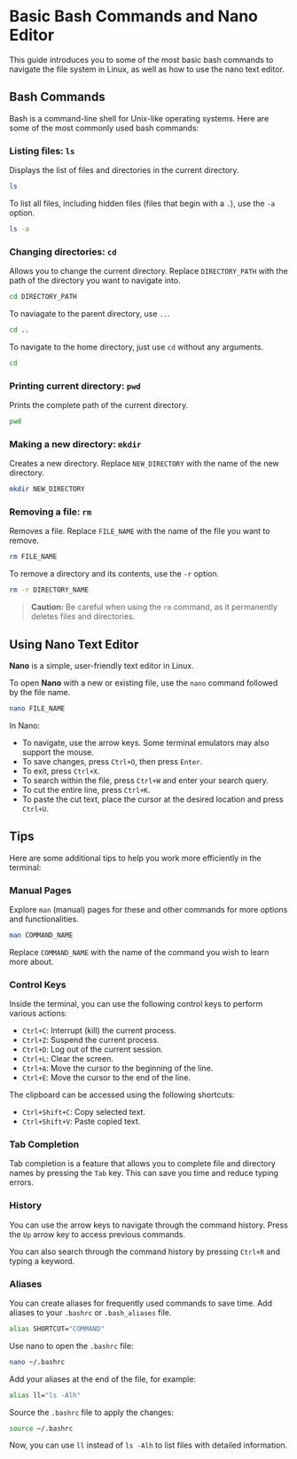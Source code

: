 # Basic Bash Commands and Nano Editor

This guide introduces you to some of the most basic bash commands to navigate the file system in Linux, as well as how to use the nano text editor.

## Bash Commands

Bash is a command-line shell for Unix-like operating systems. Here are some of the most commonly used bash commands:

### Listing files: `ls`

Displays the list of files and directories in the current directory.

```bash
ls
```

To list all files, including hidden files (files that begin with a `.`), use the `-a` option.

```bash
ls -a
```

### Changing directories: `cd`

Allows you to change the current directory. Replace `DIRECTORY_PATH` with the path of the directory you want to navigate into.

```bash
cd DIRECTORY_PATH
```

To naviagate to the parent directory, use `..`.

```bash
cd ..
```

To navigate to the home directory, just use `cd` without any arguments.

```bash
cd
```

### Printing current directory: `pwd`

Prints the complete path of the current directory.

```bash
pwd
```

### Making a new directory: `mkdir`

Creates a new directory. Replace `NEW_DIRECTORY` with the name of the new directory.

```bash
mkdir NEW_DIRECTORY
```

### Removing a file: `rm`

Removes a file. Replace `FILE_NAME` with the name of the file you want to remove.

```bash
rm FILE_NAME
```

To remove a directory and its contents, use the `-r` option.

```bash
rm -r DIRECTORY_NAME
```

> **Caution:** Be careful when using the `rm` command, as it permanently deletes files and directories.

## Using Nano Text Editor

**Nano** is a simple, user-friendly text editor in Linux.

To open **Nano** with a new or existing file, use the `nano` command followed by the file name.

```bash
nano FILE_NAME
```

In Nano:

- To navigate, use the arrow keys. Some terminal emulators may also support the mouse.
- To save changes, press `Ctrl+O`, then press `Enter`.
- To exit, press `Ctrl+X`.
- To search within the file, press `Ctrl+W` and enter your search query.
- To cut the entire line, press `Ctrl+K`.
- To paste the cut text, place the cursor at the desired location and press `Ctrl+U`.

## Tips

Here are some additional tips to help you work more efficiently in the terminal:

### Manual Pages

Explore `man` (manual) pages for these and other commands for more options and functionalities.

```bash
man COMMAND_NAME
```
Replace `COMMAND_NAME` with the name of the command you wish to learn more about.

### Control Keys

Inside the terminal, you can use the following control keys to perform various actions:

- `Ctrl+C`: Interrupt (kill) the current process.
- `Ctrl+Z`: Suspend the current process.
- `Ctrl+D`: Log out of the current session.
- `Ctrl+L`: Clear the screen.
- `Ctrl+A`: Move the cursor to the beginning of the line.
- `Ctrl+E`: Move the cursor to the end of the line.

The clipboard can be accessed using the following shortcuts:

- `Ctrl+Shift+C`: Copy selected text.
- `Ctrl+Shift+V`: Paste copied text.

### Tab Completion

Tab completion is a feature that allows you to complete file and directory names by pressing the `Tab` key. This can save you time and reduce typing errors.

### History

You can use the arrow keys to navigate through the command history. Press the `Up` arrow key to access previous commands.

You can also search through the command history by pressing `Ctrl+R` and typing a keyword.

### Aliases

You can create aliases for frequently used commands to save time. Add aliases to your `.bashrc` or `.bash_aliases` file.

```bash
alias SHORTCUT="COMMAND"
```

Use nano to open the `.bashrc` file:

```bash
nano ~/.bashrc
```

Add your aliases at the end of the file, for example:

```bash
alias ll="ls -Alh"
```

Source the `.bashrc` file to apply the changes:

```bash
source ~/.bashrc
```

Now, you can use `ll` instead of `ls -Alh` to list files with detailed information.
